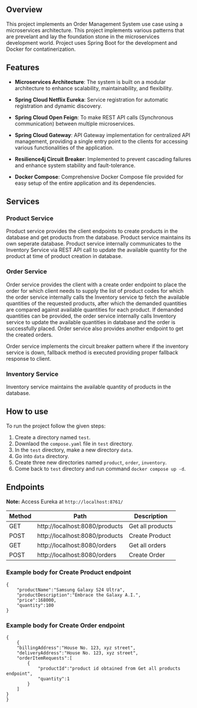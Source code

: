 ## Overview

This project implements an Order Management System use case using a microservices architecture. This project implements various patterns that are prevelant and lay the foundation stone in the microservices development world. Project uses Spring Boot for the development and Docker for contatinerization.

## Features

- **Microservices Architecture**: The system is built on a modular architecture to enhance scalability, maintainability, and flexibility.

- **Spring Cloud Netflix Eureka**: Service registration for automatic registration and dynamic discovery.

- **Spring Cloud Open Feign**: To make REST API calls (Synchronous communication) between multiple microservices.

- **Spring Cloud Gateway**: API Gateway implementation for centralized API management, providing a single entry point to the clients for accessing various functionalities of the application.

- **Resilience4j Circuit Breaker**: Implemented to prevent cascading failures and enhance system stability and fault-tolerance.

- **Docker Compose**: Comprehensive Docker Compose file provided for easy setup of the entire application and its dependencies.

## Services

### Product Service

Product service provides the client endpoints to create products in the database and get products from the database. Product service maintains its own seperate database. Product service internally communicates to the Inventory Service via REST API call to update the available quantity for the product at time of product creation in database. 

### Order Service

Order service provides the client with a create order endpoint to place the order for which client needs to supply the list of product codes for which the order service internally calls the Inventory service tp fetch the available quantities of the requested products, after which the demanded quantities are compared against available quantities for each product. If demanded quantities can be provided, the order service internally calls Inventory service to update the available quantities in database and the order is successfully placed. Order service also provides another endpoint to get the created orders.

Order service implements the circuit breaker pattern where if the inventory service is down, fallback method is executed providing proper fallback response to client.

### Inventory Service

Inventory service maintains the available quantity of products in the database.

## How to use

To run the project follow the given steps:

1. Create a directory named `test`.
2. Downlaod the `compose.yaml` file in `test` directory.
3. In the `test` directory, make a new directory `data`.
4. Go into `data` directory.
5. Create three new directories named `product`, `order`, `inventory`.
6. Come back to `test` directory and run command `docker compose up -d`.

## Endpoints

**Note:** Access Eureka at `http://localhost:8761/`

| Method | Path | Description |
|----------|----------|----------|
| GET | http://localhost:8080/products | Get all products |
| POST | http://localhost:8080/products | Create Product |
| GET | http://localhost:8080/orders | Get all orders |
| POST | http://localhost:8080/orders | Create Order |

### Example body for Create Product endpoint

```
{
    "productName":"Samsung Galaxy S24 Ultra",
    "productDescription":"Embrace the Galaxy A.I.",
    "price":168000,
    "quantity":100
}
```

### Example body for Create Order endpoint

```
{
    {
    "billingAddress":"House No. 123, xyz street",
    "deliveryAddress":"House No. 123, xyz street",
    "orderItemRequests":[
        {
            "productId":"product id obtained from Get all products endpoint",
            "quantity":1
        }
    ]
}
}
```
